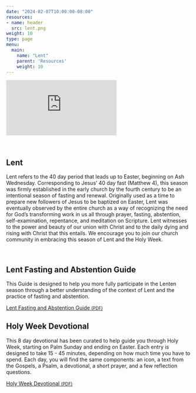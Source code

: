 ```yaml
---
date: "2024-02-07T10:00:00-08:00"
resources:
- name: header
  src: lent.png
weight: 10
type: page
menu:
  main:
    name: "Lent"
    parent: 'Resources'
    weight: 10
---
```


<div class="message-video-16-9">
  <iframe class="youtube" src="https://www.youtube.com/embed/IVQm1_IdQ2c?si=N6oQ1956K6-IWlqR" frameborder="0" allow="accelerometer; encrypted-media; gyroscope; picture-in-picture" allowfullscreen></iframe>
</div>

<p>&nbsp;</p>

## Lent 

Lent refers to the 40 day period that leads up to Easter, beginning on Ash Wednesday. Corresponding to Jesus’ 40 day fast (Matthew 4), this season was firmly established in the early church by the fourth century to be an intentional season of fasting and renewal. Originally used as a time to prepare new followers of Jesus to be baptized on Easter, Lent was eventually observed by the entire church as a way of recognizing the need for God’s transforming work in us all through prayer, fasting, abstention, self-examination, repentance, and meditation on Scripture. Lent witnesses to the power and beauty of our union with Christ and to the daily dying and rising with Christ that this entails. We encourage you to join our church community in embracing this season of Lent and the Holy Week.

<p>&nbsp;</p>

## Lent Fasting and Abstention Guide

This Guide is designed to help you more fully participate in the Lenten season through a better understanding of the context of Lent and the practice of fasting and abstention.

<div class="event-details">
  <a class="button" href="/pdf/lenten-fasting-guide.pdf">
  <span class="glyphicon glyphicon-file"></span>
  Lent Fasting and Abstention Guide
  <small>(PDF)</small>
  </a>
</div>

## Holy Week Devotional

This 8 day devotional has been curated to help guide you through Holy Week, starting on Palm Sunday and ending on Easter. Each entry is designed to take 15 - 45 minutes, depending on how much time you have to spend. Each day, you will find the same components: an icon, a text from the Gospels, a Psalm, a devotional, a short prayer, and a few reflection questions.

<div class="event-details">
  <a class="button" href="/pdf/holy-week-devotional.pdf">
  <span class="glyphicon glyphicon-file"></span>
  Holy Week Devotional
  <small>(PDF)</small>
  </a>
</div>
